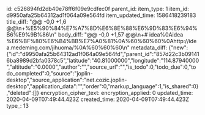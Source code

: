id: c526894fd2db40e78ff6f09e9cdfec0f
parent_id: 
item_type: 1
item_id: d9950afa25b64312ad1f064a09e564fd
item_updated_time: 1586418239183
title_diff: "@@ -0,0 +1,6 @@\n+%E5%90%84%E7%A7%8D%E6%8E%88%E6%9D%83%E6%94%B6%E9%9B%86\n"
body_diff: "@@ -0,0 +1,57 @@\n+# idea%0Aidea %E6%BF%80%E6%B4%BB%E7%A0%81%0A%60%60%60%0Ahttp://idea.medeming.com/jihuoma/%0A%60%60%60\n"
metadata_diff: {"new":{"id":"d9950afa25b64312ad1f064a09e564fd","parent_id":"857d22c3b091416ba8989d2bfa0378c5","latitude":"40.81000000","longitude":"114.87940000","altitude":"0.0000","author":"","source_url":"","is_todo":0,"todo_due":0,"todo_completed":0,"source":"joplin-desktop","source_application":"net.cozic.joplin-desktop","application_data":"","order":0,"markup_language":1,"is_shared":0},"deleted":[]}
encryption_cipher_text: 
encryption_applied: 0
updated_time: 2020-04-09T07:49:44.423Z
created_time: 2020-04-09T07:49:44.423Z
type_: 13
